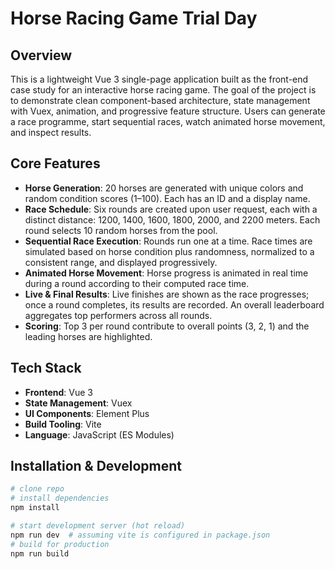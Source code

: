 # Horse Racing Game Trial Day

## Overview

This is a lightweight Vue 3 single-page application built as the front-end case study for an interactive horse racing game. The goal of the project is to demonstrate clean component-based architecture, state management with Vuex, animation, and progressive feature structure. Users can generate a race programme, start sequential races, watch animated horse movement, and inspect results.

## Core Features

- **Horse Generation**: 20 horses are generated with unique colors and random condition scores (1–100). Each has an ID and a display name.
- **Race Schedule**: Six rounds are created upon user request, each with a distinct distance: 1200, 1400, 1600, 1800, 2000, and 2200 meters. Each round selects 10 random horses from the pool.
- **Sequential Race Execution**: Rounds run one at a time. Race times are simulated based on horse condition plus randomness, normalized to a consistent range, and displayed progressively.
- **Animated Horse Movement**: Horse progress is animated in real time during a round according to their computed race time.
- **Live & Final Results**: Live finishes are shown as the race progresses; once a round completes, its results are recorded. An overall leaderboard aggregates top performers across all rounds.
- **Scoring**: Top 3 per round contribute to overall points (3, 2, 1) and the leading horses are highlighted.

## Tech Stack

- **Frontend**: Vue 3
- **State Management**: Vuex
- **UI Components**: Element Plus
- **Build Tooling**: Vite
- **Language**: JavaScript (ES Modules)

## Installation & Development

```bash
# clone repo
# install dependencies
npm install

# start development server (hot reload)
npm run dev  # assuming vite is configured in package.json
# build for production
npm run build
```
